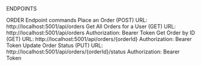 ENDPOINTS







ORDER Endpoint commands
Place an Order (POST)
URL: http://localhost:5001/api/orders
Get All Orders for a User (GET)
URL: http://localhost:5001/api/orders
Authorization: Bearer Token
 Get Order by ID (GET)
URL: http://localhost:5001/api/orders/{orderId}
Authorization: Bearer Token
Update Order Status (PUT)
URL: http://localhost:5001/api/orders/{orderId}/status
Authorization: Bearer Token